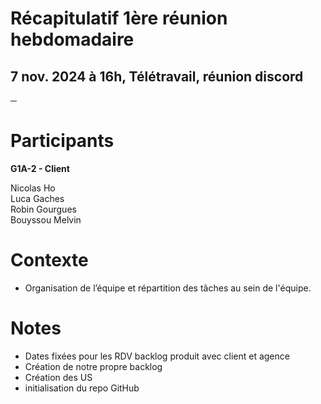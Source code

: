 # **Récapitulatif 1ère réunion hebdomadaire**

## 7 nov. 2024 à 16h, Télétravail, réunion discord

**─**

# **Participants**

**G1A-2 \- Client**

Nicolas Ho  
Luca Gaches  
Robin Gourgues  
Bouyssou Melvin

# **Contexte**

* Organisation de l’équipe et répartition des tâches au sein de l'équipe. 

# **Notes**

- Dates fixées pour les RDV backlog produit avec client et agence 
- Création de notre propre backlog
- Création des US
- initialisation du repo GitHub
